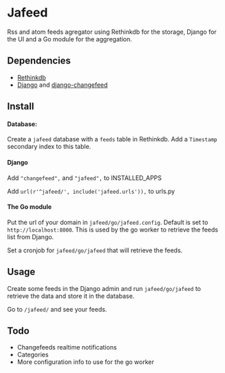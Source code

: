 # Jafeed

Rss and atom feeds agregator using Rethinkdb for the storage, Django for the UI and a Go module for the aggregation.

## Dependencies

- [Rethinkdb](http://rethinkdb.com)
- [Django](https://github.com/django/django) and [django-changefeed](https://github.com/synw/django-changefeed)

## Install

#### Database:

Create a `jafeed` database with a `feeds` table in Rethinkdb. Add a `Timestamp` secondary index to this table.

#### Django

Add `"changefeed",` and `"jafeed",` to INSTALLED_APPS

Add `url(r'^jafeed/', include('jafeed.urls')),` to urls.py

#### The Go module

Put the url of your domain in `jafeed/go/jafeed.config`. Default is set to `http://localhost:8000`. This is used by
the go worker to retrieve the feeds list from Django.

Set a cronjob for `jafeed/go/jafeed` that will retrieve the feeds.

## Usage

Create some feeds in the Django admin and run `jafeed/go/jafeed` to retrieve the data and store it in the database.

Go to `/jafeed/` and see your feeds.

## Todo

- Changefeeds realtime notifications
- Categories
- More configuration info to use for the go worker